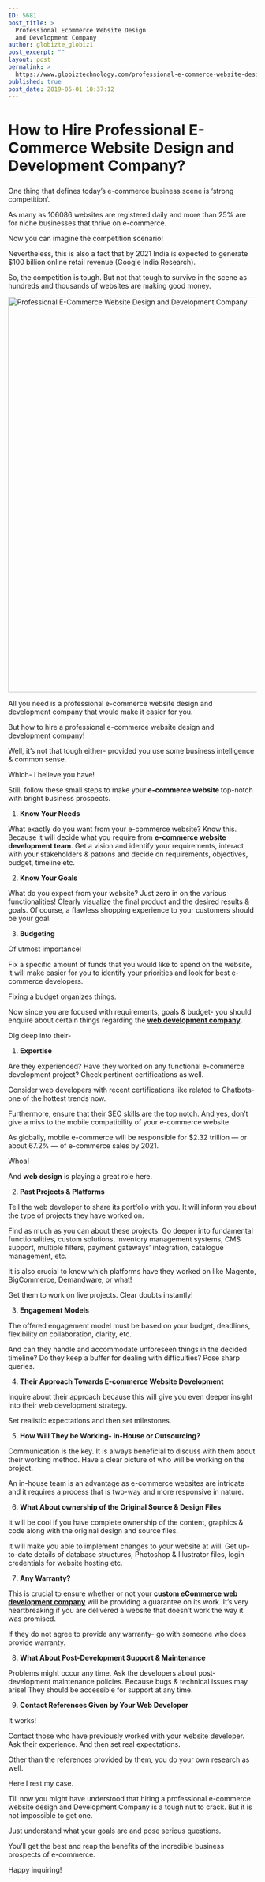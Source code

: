 ```yaml
---
ID: 5681
post_title: >
  Professional Ecommerce Website Design
  and Development Company
author: globizte_globiz1
post_excerpt: ""
layout: post
permalink: >
  https://www.globiztechnology.com/professional-e-commerce-website-design-and-development-company/
published: true
post_date: 2019-05-01 18:37:12
---
```

<h2 style="font-size: 30px;">How to Hire Professional E-Commerce Website Design and Development Company?</h2>
One thing that defines today’s e-commerce business scene is ‘strong competition’.

As many as 106086 websites are registered daily and more than 25% are for niche businesses that thrive on e-commerce.

Now you can imagine the competition scenario!

Nevertheless, this is also a fact that by 2021 India is expected to generate $100 billion online retail revenue (Google India Research).

So, the competition is tough. But not that tough to survive in the scene as hundreds and thousands of websites are making good money.

<img class="aligncenter wp-image-5691 size-full" src="https://www.globiztechnology.com/wp-content/uploads/2019/04/E-commerce-2.jpg" alt="Professional E-Commerce Website Design and Development Company" width="801" height="800" />

All you need is a professional e-commerce website design and development company that would make it easier for you.

But how to hire a professional e-commerce website design and development company!

Well, it’s not that tough either- provided you use some business intelligence &amp; common sense.

Which- I believe you have!

Still, follow these small steps to make your<strong> e-commerce website </strong>top-notch with bright business prospects.
<ol>
 	<li><strong> Know Your Needs</strong></li>
</ol>
What exactly do you want from your e-commerce website? Know this. Because it will decide what you require from <strong>e-commerce website development team</strong>. Get a vision and identify your requirements, interact with your stakeholders &amp; patrons and decide on requirements, objectives, budget, timeline etc.
<ol start="2">
 	<li><strong> Know Your Goals</strong></li>
</ol>
What do you expect from your website? Just zero in on the various functionalities! Clearly visualize the final product and the desired results &amp; goals. Of course, a flawless shopping experience to your customers should be your goal.
<ol start="3">
 	<li><strong> Budgeting</strong></li>
</ol>
Of utmost importance!

Fix a specific amount of funds that you would like to spend on the website, it will make easier for you to identify your priorities and look for best e-commerce developers.

Fixing a budget organizes things.

Now since you are focused with requirements, goals &amp; budget- you should enquire about certain things regarding the <strong><a href="https://www.globiztechnology.com/best-ways-choose-professional-web-development-company/">web development company</a>. </strong>

Dig deep into their-
<ol>
 	<li><strong> Expertise</strong></li>
</ol>
Are they experienced? Have they worked on any functional e-commerce development project? Check pertinent certifications as well.

Consider web developers with recent certifications like related to Chatbots- one of the hottest trends now.

Furthermore, ensure that their SEO skills are the top notch. And yes, don’t give a miss to the mobile compatibility of your e-commerce website.

As globally, mobile e-commerce will be responsible for $2.32 trillion — or about 67.2% — of e-commerce sales by 2021.

Whoa!

And <strong>web design</strong> is playing a great role here.
<ol start="2">
 	<li><strong> Past Projects &amp; Platforms</strong></li>
</ol>
Tell the web developer to share its portfolio with you. It will inform you about the type of projects they have worked on.

Find as much as you can about these projects. Go deeper into fundamental functionalities, custom solutions, inventory management systems, CMS support, multiple filters, payment gateways’ integration, catalogue management, etc.

It is also crucial to know which platforms have they worked on like Magento, BigCommerce, Demandware, or what!

Get them to work on live projects. Clear doubts instantly!
<ol start="3">
 	<li><strong> Engagement Models</strong></li>
</ol>
The offered engagement model must be based on your budget, deadlines, flexibility on collaboration, clarity, etc.

And can they handle and accommodate unforeseen things in the decided timeline? Do they keep a buffer for dealing with difficulties? Pose sharp queries.
<ol start="4">
 	<li><strong> Their Approach Towards E-commerce Website Development</strong></li>
</ol>
Inquire about their approach because this will give you even deeper insight into their web development strategy.

Set realistic expectations and then set milestones.
<ol start="5">
 	<li><strong> How Will They be Working- in-House or Outsourcing?</strong></li>
</ol>
Communication is the key. It is always beneficial to discuss with them about their working method. Have a clear picture of who will be working on the project.

An in-house team is an advantage as e-commerce websites are intricate and it requires a process that is two-way and more responsive in nature.
<ol start="6">
 	<li><strong> What About ownership of the Original Source &amp; Design Files</strong></li>
</ol>
It will be cool if you have complete ownership of the content, graphics &amp; code along with the original design and source files.

It will make you able to implement changes to your website at will. Get up-to-date details of database structures, Photoshop &amp; Illustrator files, login credentials for website hosting etc.
<ol start="7">
 	<li><strong> Any Warranty? </strong></li>
</ol>
This is crucial to ensure whether or not your <a href="https://www.globiztechnology.com/ecommerce-development-company/"><strong>custom eCommerce web development company</strong></a> will be providing a guarantee on its work. It’s very heartbreaking if you are delivered a website that doesn’t work the way it was promised.

If they do not agree to provide any warranty- go with someone who does provide warranty.
<ol start="8">
 	<li><strong> What About Post-Development Support &amp; Maintenance</strong></li>
</ol>
Problems might occur any time. Ask the developers about post-development maintenance policies. Because bugs &amp; technical issues may arise! They should be accessible for support at any time.
<ol start="9">
 	<li><strong> Contact References Given by Your Web Developer</strong></li>
</ol>
It works!

Contact those who have previously worked with your website developer. Ask their experience. And then set real expectations.

Other than the references provided by them, you do your own research as well.

Here I rest my case.

Till now you might have understood that hiring a professional e-commerce website design and Development Company is a tough nut to crack. But it is not impossible to get one.

Just understand what your goals are and pose serious questions.

You’ll get the best and reap the benefits of the incredible business prospects of e-commerce.

Happy inquiring!